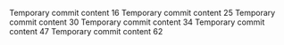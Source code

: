 Temporary commit content 16
Temporary commit content 25
Temporary commit content 30
Temporary commit content 34
Temporary commit content 47
Temporary commit content 62
